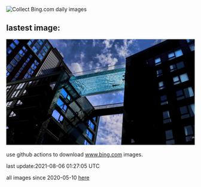 ![Collect Bing.com daily images](https://github.com/counter2015/bing-daily-images/workflows/Collect%20Bing.com%20daily%20images/badge.svg)
## lastest image:
![](images/SkyPool.jpg)

use github actions to download www.bing.com images.

last update:2021-08-06 01:27:05 UTC

all images since 2020-05-10 [here](https://github.com/counter2015/bing-daily-images/tree/master/images) 

